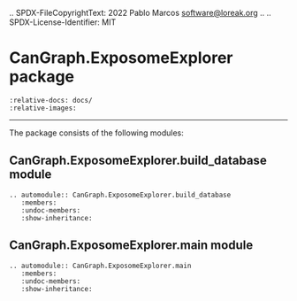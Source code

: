 .. SPDX-FileCopyrightText: 2022 Pablo Marcos <software@loreak.org>
..
.. SPDX-License-Identifier: MIT

# CanGraph.ExposomeExplorer package

```{include} ../ExposomeExplorer/README.md
:relative-docs: docs/
:relative-images:
```

------------

The package consists of the following modules:

## CanGraph.ExposomeExplorer.build\_database module

```{eval-rst}
.. automodule:: CanGraph.ExposomeExplorer.build_database
   :members:
   :undoc-members:
   :show-inheritance:
```

## CanGraph.ExposomeExplorer.main module

```{eval-rst}
.. automodule:: CanGraph.ExposomeExplorer.main
   :members:
   :undoc-members:
   :show-inheritance:
```
